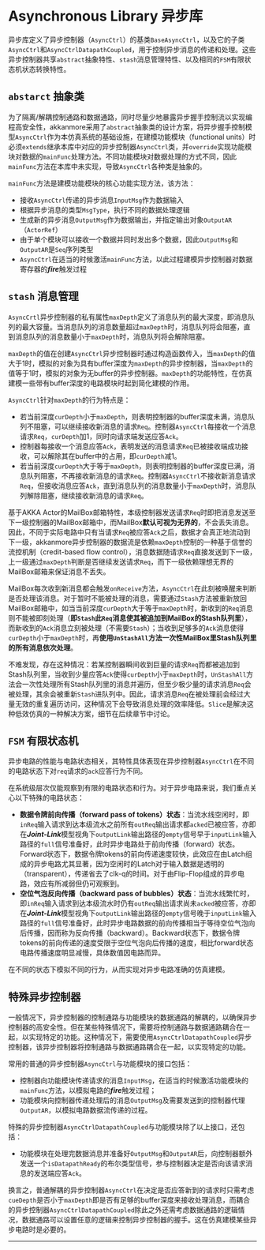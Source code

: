 # Asynchronous Library 异步库

异步库定义了异步控制器（`AsyncCtrl`）的基类`BaseAsyncCtrl`，以及它的子类`AsyncCtrl`和`AsyncCtrlDatapathCoupled`，用于控制异步消息的传递和处理。这些异步控制器共享`abstract`抽象特性、`stash`消息管理特性、以及相同的`FSM`有限状态机状态转换特性。

## `abstarct` 抽象类

为了隔离/解耦控制通路和数据通路，同时尽量少地暴露异步握手控制流以实现编程高安全性，akkanmore采用了`abstract`抽象类的设计方案，将异步握手控制模型`AsyncCtrl`作为本仿真系统的基础设施，在建模功能模块（functional units）时必须`extends`继承本库中对应的异步控制器`AsyncCtrl`类，并`override`实现功能模块对数据的`mainFunc`处理方法。不同功能模块对数据处理的方式不同，因此`mainFunc`方法在本库中未实现，导致`AsyncCtrl`各种类是抽象的。

`mainFunc`方法是建模功能模块的核心功能实现方法，该方法：
- 接收`AsyncCtrl`传递的异步消息`InputMsg`作为数据输入
- 根据异步消息的类型`MsgType`，执行不同的数据处理逻辑
- 生成新的异步消息`OutputMsg`作为数据输出，并指定输出对象`OutputAR`（`ActorRef`）
- 由于单个模块可以接收一个数据并同时发出多个数据，因此`OutputMsg`和`OutputAR`是`Seq`序列类型
- `AsyncCtrl`在适当的时候激活`mainFunc`方法，以此过程建模异步控制器对数据寄存器的***fire***触发过程

## `stash` 消息管理

`AsyncCrtl`异步控制器的私有属性`maxDepth`定义了消息队列的最大深度，即消息队列的最大容量。当消息队列的消息数量超过`maxDepth`时，消息队列将会阻塞，直到消息队列的消息数量小于`maxDepth`时，消息队列将会解除阻塞。

`maxDepth`的值在创建`AsyncCtrl`异步控制器时通过构造函数传入，当`maxDepth`的值大于1时，模拟的对象为具有buffer深度为`maxDepth`的异步控制器，当`maxDepth`的值等于1时，模拟的对象为无buffer的异步控制器。`maxDepth`的功能特性，在仿真建模一些带有buffer深度的电路模块时起到简化建模的作用。

`AsyncCtrl`针对`maxDepth`的行为特点是：
- 若当前深度`curDepth`小于`maxDepth`，则表明控制器的buffer深度未满，消息队列不阻塞，可以继续接收新消息的请求`Req`。控制器`AsyncCtrl`每接收一个消息请求`Req`，`curDepth`加1，同时向请求端发送应答`Ack`。
- 控制器每接收一个消息应答`Ack`，表明发送的消息请求`Req`已被接收端成功接收，可以解除其在buffer中的占用，即`curDepth`减1。
- 若当前深度`curDepth`大于等于`maxDepth`，则表明控制器的buffer深度已满，消息队列阻塞，不再接收新消息的请求`Req`。控制器`AsyncCtrl`不接收新消息请求`Req`，但接收消息应答`Ack`，直到消息队列的消息数量小于`maxDepth`时，消息队列解除阻塞，继续接收新消息的请求`Req`。

基于AKKA Actor的MailBox邮箱特性，本级控制器发送请求`Req`时即把消息发送至下一级控制器的MailBox邮箱中，而MailBox**默认可视为无界的**，不会丢失消息。因此，不同于实际电路中只有当请求`Req`被应答`Ack`之后，数据才会真正地流动到下一级，akkanmore异步控制器的数据流是依赖`maxDepth`控制的一种基于信誉的流控机制（credit-based flow control），消息数据随请求`Req`直接发送到下一级，上一级通过`maxDepth`判断是否继续发送请求`Req`，而下一级依赖理想无界的MailBox邮箱来保证消息不丢失。

MailBox每次收到新消息都会触发`onReceive`方法，`AsyncCtrl`在此刻被唤醒来判断是否处理该消息。对于暂时不能被处理的消息，需要通过`Stash`方法被重新放回MailBox邮箱中，如当当前深度`curDepth`大于等于`maxDepth`时，新收到的`Req`消息则不能被即刻处理（**即`Stash`此`Req`消息使其被追加到MailBox的Stash队列里**），而新收到的`Ack`消息立刻被处理（不需要`Stash`）；当收到足够多的`Ack`消息使得`curDepth`小于`maxDepth`时，再**使用`UnStashAll`方法一次性MailBox里Stash队列里的所有消息依次处理**。

不难发现，存在这种情况：若某控制器瞬间收到巨量的请求`Req`而都被追加到Stash队列里，当收到少量应答`Ack`使得`curDepth`小于`maxDepth`时，`UnStashAll`方法会一次性处理所有Stash队列里的消息并遍历，但至少极少量的请求消息`Req`会被处理，其余会被重新`Stash`进队列中。因此，请求消息`Req`在被处理前会经过大量无效的重复遍历访问，这种情况下会导致消息处理的效率降低。`Slice`是解决这种低效仿真的一种解决方案，细节在后续章节中讨论。

## `FSM` 有限状态机

异步电路的性能与电路状态相关，其特性具体表现在异步控制器`AsyncCtrl`在不同的电路状态下对`req`请求的`ack`应答行为不同。

在系统级层次仅能观察到有限的电路状态和行为。对于异步电路来说，我们重点关心以下特殊的电路状态：
- **数据令牌前向传播（forward pass of tokens）状态**：当流水线空闲时，即`inReq`输入请求到达本级流水之前所有`outReq`输出请求都`acked`已被应答，亦即在***Joint-Link***模型视角下`outputLink`输出路径的`empty`信号早于`inputLink`输入路径的`full`信号准备好，此时异步电路处于前向传播（forward）状态。Forward状态下，数据令牌tokens的前向传递速度较快，此效应在由Latch组成的异步电路尤其显著，因为空闲时的Latch对于输入数据是透明的（transparent），传递省去了clk-q的时间。对于由Flip-Flop组成的异步电路，效应有所减弱但仍可观察到。
- **空位气泡反向传播（backward pass of bubbles）状态**：当流水线繁忙时，即`inReq`输入请求到达本级流水时仍有`outReq`输出请求尚未`acked`被应答，亦即在***Joint-Link***模型视角下`outputLink`输出路径的`empty`信号晚于`inputLink`输入路径的`full`信号准备好，此时异步电路数据的前向传播相当于等待空位气泡向后传播，因而称为反向传播（backward）。Backward状态下，数据令牌tokens的前向传递的速度受限于空位气泡向后传播的速度，相比forward状态电路传播速度明显减慢，具体数值因电路而异。

在不同的状态下模拟不同的行为，从而实现对异步电路准确的仿真建模。

## 特殊异步控制器

一般情况下，异步控制器的控制通路与功能模块的数据通路的解耦的，以确保异步控制器的高安全性。但在某些特殊情况下，需要将控制通路与数据通路耦合在一起，以实现特定的功能。这种情况下，需要使用`AsyncCtrlDatapathCoupled`异步控制器，该异步控制器将控制通路与数据通路耦合在一起，以实现特定的功能。

常用的普通的异步控制器`AsyncCtrl`与功能模块的接口包括：
- 控制器向功能模块传递请求的消息`InputMsg`，在适当的时候激活功能模块的`mainFunc`方法，以模拟电路的***fire***触发过程；
- 功能模块向控制器传递处理后的消息`OutputMsg`及需要发送到的控制器代理`OutputAR`，以模拟电路数据流传递的过程。

特殊的异步控制器`AsyncCtrlDatapathCoupled`与功能模块除了以上接口，还包括：
- 功能模块在处理完数据消息并准备好`OutputMsg`和`OutputAR`后，向控制器额外发送一个`isDatapathReady`的布尔类型信号，参与控制器决定是否向该请求消息的发送端应答`Ack`。

换言之，普通解耦的异步控制器`AsyncCtrl`在决定是否应答新到的请求时只需考虑`cueDepth`是否小于`maxDepth`即是否有足够的buffer深度来接收处理消息，而耦合的异步控制器`AsyncCtrlDatapathCoupled`除此之外还需考虑数据通路的逻辑情况，数据通路可以设置任意的逻辑来控制异步控制器的握手。这在仿真建模某些异步电路时是必要的。

---
